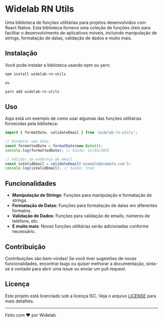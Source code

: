 # Widelab RN Utils

Uma biblioteca de funções utilitárias para projetos desenvolvidos com React Native. Esta biblioteca fornece uma coleção de funções úteis para facilitar o desenvolvimento de aplicativos móveis, incluindo manipulação de strings, formatação de datas, validação de dados e muito mais.

## Instalação

Você pode instalar a biblioteca usando npm ou yarn:

```sh
npm install widelab-rn-utils

ou

yarn add widelab-rn-utils
```

## Uso

Aqui está um exemplo de como usar algumas das funções utilitárias fornecidas pela biblioteca:

```javascript
import { formatDate, validateEmail } from 'widelab-rn-utils';

// Formatar uma data
const formattedDate = formatDate(new Date());
console.log(formattedDate); // Saída: 11/03/2025

// Validar um endereço de email
const isValidEmail = validateEmail('example@example.com');
console.log(isValidEmail); // Saída: true
```

## Funcionalidades

- **Manipulação de Strings**: Funções para manipulação e formatação de strings.
- **Formatação de Datas**: Funções para formatação de datas em diferentes formatos.
- **Validação de Dados**: Funções para validação de emails, números de telefone, etc.
- **E muito mais**: Novas funções utilitárias serão adicionadas conforme necessário.

## Contribuição

Contribuições são bem-vindas! Se você tiver sugestões de novas funcionalidades, encontrar bugs ou quiser melhorar a documentação, sinta-se à vontade para abrir uma issue ou enviar um pull request.

## Licença

Este projeto está licenciado sob a licença ISC. Veja o arquivo [LICENSE](./LICENSE) para mais detalhes.

---

Feito com ❤️ por Widelab
